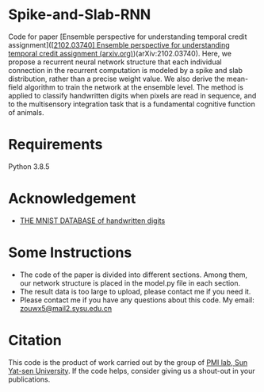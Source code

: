 # Spike-and-Slab-RNN

Code for paper [Ensemble perspective for understanding temporal credit assignment]([[2102.03740\] Ensemble perspective for understanding temporal credit assignment (arxiv.org)](https://arxiv.org/abs/2102.03740))(arXiv:2102.03740). Here, we propose a recurrent neural network structure that each individual connection in the recurrent computation is modeled by a spike and slab distribution, rather than a precise weight value. We also derive the mean-field algorithm to train the network at the ensemble level. The method is applied to classify handwritten digits when pixels are read in sequence, and to the multisensory integration task that is a fundamental cognitive function of animals. 

# Requirements

Python 3.8.5



# Acknowledgement

- [THE MNIST DATABASE of handwritten digits](http://yann.lecun.com/exdb/mnist/)



# Some Instructions

- The code of the paper is divided into different sections. Among them, our network structure is placed in the model.py file in each section.
- The result data is too large to upload, please contact me if you need it.
- Please contact me if you have any questions about this code. My email: zouwx5@mail2.sysu.edu.cn



# Citation

This code is the product of work carried out by the group of [PMI lab, Sun Yat-sen University](https://www.labxing.com/hphuang2018). If the code helps, consider giving us a shout-out in your publications.